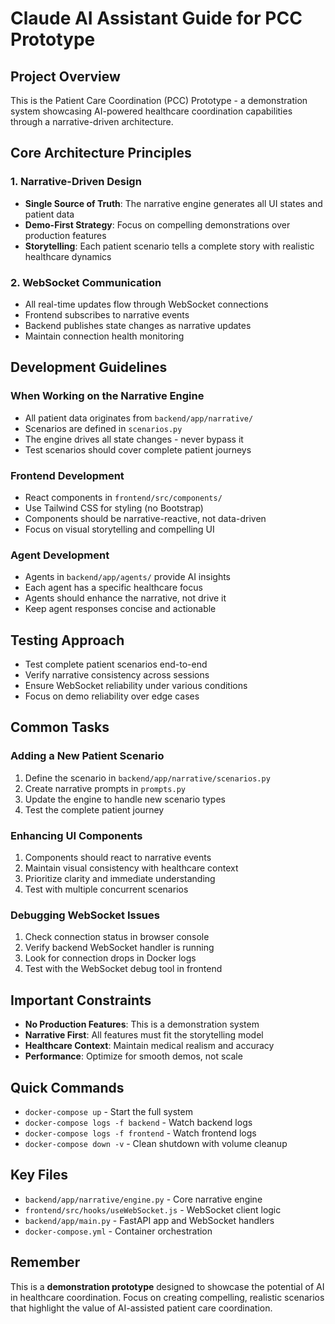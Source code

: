 # Claude AI Assistant Guide for PCC Prototype

## Project Overview
This is the Patient Care Coordination (PCC) Prototype - a demonstration system showcasing AI-powered healthcare coordination capabilities through a narrative-driven architecture.

## Core Architecture Principles

### 1. Narrative-Driven Design
- **Single Source of Truth**: The narrative engine generates all UI states and patient data
- **Demo-First Strategy**: Focus on compelling demonstrations over production features
- **Storytelling**: Each patient scenario tells a complete story with realistic healthcare dynamics

### 2. WebSocket Communication
- All real-time updates flow through WebSocket connections
- Frontend subscribes to narrative events
- Backend publishes state changes as narrative updates
- Maintain connection health monitoring

## Development Guidelines

### When Working on the Narrative Engine
- All patient data originates from `backend/app/narrative/`
- Scenarios are defined in `scenarios.py`
- The engine drives all state changes - never bypass it
- Test scenarios should cover complete patient journeys

### Frontend Development
- React components in `frontend/src/components/`
- Use Tailwind CSS for styling (no Bootstrap)
- Components should be narrative-reactive, not data-driven
- Focus on visual storytelling and compelling UI

### Agent Development
- Agents in `backend/app/agents/` provide AI insights
- Each agent has a specific healthcare focus
- Agents should enhance the narrative, not drive it
- Keep agent responses concise and actionable

## Testing Approach
- Test complete patient scenarios end-to-end
- Verify narrative consistency across sessions
- Ensure WebSocket reliability under various conditions
- Focus on demo reliability over edge cases

## Common Tasks

### Adding a New Patient Scenario
1. Define the scenario in `backend/app/narrative/scenarios.py`
2. Create narrative prompts in `prompts.py`
3. Update the engine to handle new scenario types
4. Test the complete patient journey

### Enhancing UI Components
1. Components should react to narrative events
2. Maintain visual consistency with healthcare context
3. Prioritize clarity and immediate understanding
4. Test with multiple concurrent scenarios

### Debugging WebSocket Issues
1. Check connection status in browser console
2. Verify backend WebSocket handler is running
3. Look for connection drops in Docker logs
4. Test with the WebSocket debug tool in frontend

## Important Constraints
- **No Production Features**: This is a demonstration system
- **Narrative First**: All features must fit the storytelling model
- **Healthcare Context**: Maintain medical realism and accuracy
- **Performance**: Optimize for smooth demos, not scale

## Quick Commands
- `docker-compose up` - Start the full system
- `docker-compose logs -f backend` - Watch backend logs
- `docker-compose logs -f frontend` - Watch frontend logs
- `docker-compose down -v` - Clean shutdown with volume cleanup

## Key Files
- `backend/app/narrative/engine.py` - Core narrative engine
- `frontend/src/hooks/useWebSocket.js` - WebSocket client logic
- `backend/app/main.py` - FastAPI app and WebSocket handlers
- `docker-compose.yml` - Container orchestration

## Remember
This is a **demonstration prototype** designed to showcase the potential of AI in healthcare coordination. Focus on creating compelling, realistic scenarios that highlight the value of AI-assisted patient care coordination.